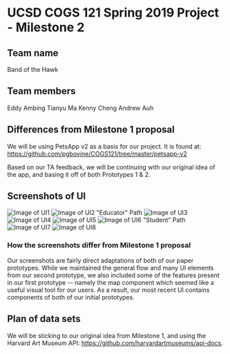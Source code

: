 # UCSD COGS 121 Spring 2019 Project - Milestone 2
## Team name
Band of the Hawk
## Team members
Eddy Ambing
Tianyu Ma
Kenny Cheng
Andrew Auh
## Differences from Milestone 1 proposal
We will be using PetsApp v2 as a basis for our project.
It is found at: https://github.com/pgbovine/COGS121/tree/master/petsapp-v2

Based on our TA feedback, we will be continuing with our original idea of the app, and basing it off of both Prototypes 1 & 2.
## Screenshots of UI
![Image of UI1](UI_Screenshots/UI1.png)
![Image of UI2](UI_Screenshots/UI2.png)
"Educator" Path
![Image of UI3](UI_Screenshots/UI3.png)
![Image of UI4](UI_Screenshots/UI4.png)
![Image of UI5](UI_Screenshots/UI5.png)
![Image of UI6](UI_Screenshots/UI6.png)
"Student" Path
![Image of UI7](UI_Screenshots/UI7.png)
![Image of UI8](UI_Screenshots/UI8.png)

### How the screenshots differ from Milestone 1 proposal
Our screenshots are fairly direct adaptations of both of our paper prototypes. While we maintained the general flow and many UI elements from our second prototype, we also included some of the features present in our first prototype -- namely the map component which seemed like a useful visual tool for our users. As a result, our most recent UI contains components of both of our initial prototypes. 

## Plan of data sets
We will be sticking to our original idea from Milestone 1, and using the Harvard Art Museum API: https://github.com/harvardartmuseums/api-docs.
